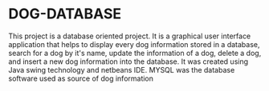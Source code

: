 # DOG-DATABASE
This project is a database oriented project. It is a graphical user interface application that helps to display every dog information stored in a database, search for a dog by it's name, update the information of a dog, delete a dog, and insert a new dog information into the database. It was created using Java swing technology and netbeans IDE. MYSQL was the database software used as source of dog information
